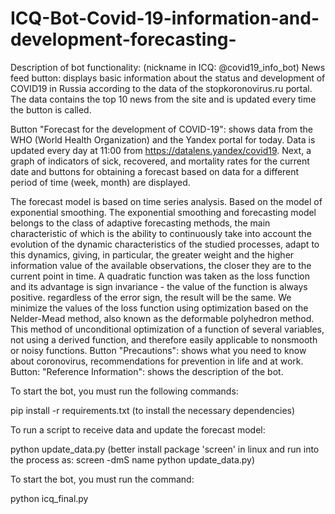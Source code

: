 # ICQ-Bot-Covid-19-information-and-development-forecasting-

Description of bot functionality:
(nickname in ICQ: @covid19_info_bot) 
News feed button: displays basic information about the status and development of COVID19 in Russia according to the data of the stopkoronovirus.ru portal.
The data contains the top 10 news from the site and is updated every time the button is called.

Button "Forecast for the development of COVID-19": shows data from the WHO (World Health Organization) and the Yandex portal for today.
Data is updated every day at 11:00 from https://datalens.yandex/covid19.
Next, a graph of indicators of sick, recovered, and mortality rates for the current date and buttons for obtaining a forecast based on data for a different period of time (week, month) are displayed.

The forecast model is based on time series analysis. Based on the model of exponential smoothing.
The exponential smoothing and forecasting model belongs to the class of adaptive forecasting methods,
the main characteristic of which is the ability to continuously take into account the evolution of the dynamic characteristics of the studied processes,
adapt to this dynamics, giving, in particular, the greater weight and the higher information value of the available observations,
the closer they are to the current point in time.
A quadratic function was taken as the loss function and its advantage is sign invariance - the value of the function is always positive. regardless of the error sign, the result will be the same.
We minimize the values of the loss function using optimization based on the Nelder-Mead method,
also known as the deformable polyhedron method. This method of unconditional optimization of a function of several variables,
not using a derived function, and therefore easily applicable to nonsmooth or noisy functions.
Button "Precautions": shows what you need to know about coronovirus, recommendations for prevention in life and at work.
Button: "Reference Information": shows the description of the bot.

To start the bot, you must run the following commands:

pip install -r requirements.txt (to install the necessary dependencies)

To run a script to receive data and update the forecast model:

python update_data.py (better install package 'screen' in linux and run into the process as: screen -dmS name python update_data.py)

To start the bot, you must run the command:

python icq_final.py
